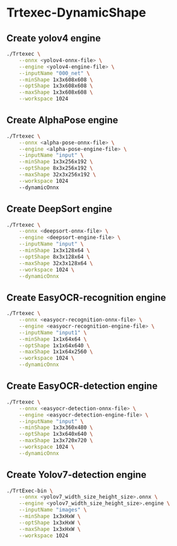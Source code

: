 # Trtexec-DynamicShape

## Create yolov4 engine

``` bash
./Trtexec \
    --onnx <yolov4-onnx-file> \
    --engine <yolov4-engine-file> \
    --inputName "000_net" \
    --minShape 1x3x608x608 \
    --optShape 1x3x608x608 \
    --maxShape 1x3x608x608 \
    --workspace 1024
```
## Create AlphaPose engine

```bash
./Trtexec \
    --onnx <alpha-pose-onnx-file> \
    --engine <alpha-pose-engine-file> \
    --inputName "input" \
    --minShape 1x3x256x192 \
    --optShape 8x3x256x192 \
    --maxShape 32x3x256x192 \
    --workspace 1024
    --dynamicOnnx
```

## Create DeepSort engine

```bash
./Trtexec \
    --onnx <deepsort-onnx-file> \
    --engine <deepsort-engine-file> \
    --inputName "input" \
    --minShape 1x3x128x64 \
    --optShape 8x3x128x64 \
    --maxShape 32x3x128x64 \
    --workspace 1024 \
    --dynamicOnnx
```

## Create EasyOCR-recognition engine

```bash
./Trtexec \
    --onnx <easyocr-recognition-onnx-file> \
    --engine <easyocr-recognition-engine-file> \
    --inputName "input1" \
    --minShape 1x1x64x64 \
    --optShape 1x1x64x640 \
    --maxShape 1x1x64x2560 \
    --workspace 1024 \
    --dynamicOnnx
```

## Create EasyOCR-detection engine

```bash
./Trtexec \
    --onnx <easyocr-detection-onnx-file> \
    --engine <easyocr-detection-engine-file> \
    --inputName "input" \
    --minShape 1x3x360x480 \
    --optShape 1x3x640x640 \
    --maxShape 1x3x720x720 \
    --workspace 1024 \
    --dynamicOnnx
```

## Create Yolov7-detection engine

```bash
./TrtExec-bin \
    --onnx <yolov7_width_size_height_size>.onnx \
    --engine <yolov7_width_size_height_size>.engine \
    --inputName "images" \
    --minShape 1x3xHxW \
    --optShape 1x3xHxW \
    --maxShape 1x3xHxW \
    --workspace 1024
```
